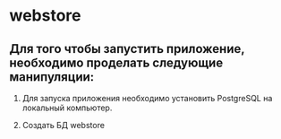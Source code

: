 # webstore

## Для того чтобы запустить приложение, необходимо проделать следующие манипуляции:

1. Для запуска приложения необходимо установить PostgreSQL на локальный компьютер.

2. Cоздать БД webstore

